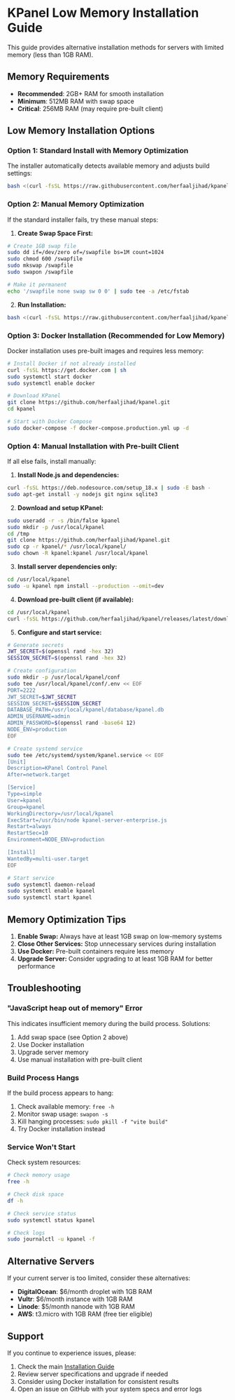 # KPanel Low Memory Installation Guide

This guide provides alternative installation methods for servers with limited memory (less than 1GB RAM).

## Memory Requirements

- **Recommended**: 2GB+ RAM for smooth installation
- **Minimum**: 512MB RAM with swap space
- **Critical**: 256MB RAM (may require pre-built client)

## Low Memory Installation Options

### Option 1: Standard Install with Memory Optimization

The installer automatically detects available memory and adjusts build settings:

```bash
bash <(curl -fsSL https://raw.githubusercontent.com/herfaaljihad/kpanel/main/install-kpanel.sh)
```

### Option 2: Manual Memory Optimization

If the standard installer fails, try these manual steps:

1. **Create Swap Space First:**

```bash
# Create 1GB swap file
sudo dd if=/dev/zero of=/swapfile bs=1M count=1024
sudo chmod 600 /swapfile
sudo mkswap /swapfile
sudo swapon /swapfile

# Make it permanent
echo '/swapfile none swap sw 0 0' | sudo tee -a /etc/fstab
```

2. **Run Installation:**

```bash
bash <(curl -fsSL https://raw.githubusercontent.com/herfaaljihad/kpanel/main/install-kpanel.sh)
```

### Option 3: Docker Installation (Recommended for Low Memory)

Docker installation uses pre-built images and requires less memory:

```bash
# Install Docker if not already installed
curl -fsSL https://get.docker.com | sh
sudo systemctl start docker
sudo systemctl enable docker

# Download KPanel
git clone https://github.com/herfaaljihad/kpanel.git
cd kpanel

# Start with Docker Compose
sudo docker-compose -f docker-compose.production.yml up -d
```

### Option 4: Manual Installation with Pre-built Client

If all else fails, install manually:

1. **Install Node.js and dependencies:**

```bash
curl -fsSL https://deb.nodesource.com/setup_18.x | sudo -E bash -
sudo apt-get install -y nodejs git nginx sqlite3
```

2. **Download and setup KPanel:**

```bash
sudo useradd -r -s /bin/false kpanel
sudo mkdir -p /usr/local/kpanel
cd /tmp
git clone https://github.com/herfaaljihad/kpanel.git
sudo cp -r kpanel/* /usr/local/kpanel/
sudo chown -R kpanel:kpanel /usr/local/kpanel
```

3. **Install server dependencies only:**

```bash
cd /usr/local/kpanel
sudo -u kpanel npm install --production --omit=dev
```

4. **Download pre-built client (if available):**

```bash
cd /usr/local/kpanel
curl -fsSL https://github.com/herfaaljihad/kpanel/releases/latest/download/client-dist.tar.gz | sudo -u kpanel tar -xz -C client/
```

5. **Configure and start service:**

```bash
# Generate secrets
JWT_SECRET=$(openssl rand -hex 32)
SESSION_SECRET=$(openssl rand -hex 32)

# Create configuration
sudo mkdir -p /usr/local/kpanel/conf
sudo tee /usr/local/kpanel/conf/.env << EOF
PORT=2222
JWT_SECRET=$JWT_SECRET
SESSION_SECRET=$SESSION_SECRET
DATABASE_PATH=/usr/local/kpanel/database/kpanel.db
ADMIN_USERNAME=admin
ADMIN_PASSWORD=$(openssl rand -base64 12)
NODE_ENV=production
EOF

# Create systemd service
sudo tee /etc/systemd/system/kpanel.service << EOF
[Unit]
Description=KPanel Control Panel
After=network.target

[Service]
Type=simple
User=kpanel
Group=kpanel
WorkingDirectory=/usr/local/kpanel
ExecStart=/usr/bin/node kpanel-server-enterprise.js
Restart=always
RestartSec=10
Environment=NODE_ENV=production

[Install]
WantedBy=multi-user.target
EOF

# Start service
sudo systemctl daemon-reload
sudo systemctl enable kpanel
sudo systemctl start kpanel
```

## Memory Optimization Tips

1. **Enable Swap:** Always have at least 1GB swap on low-memory systems
2. **Close Other Services:** Stop unnecessary services during installation
3. **Use Docker:** Pre-built containers require less memory
4. **Upgrade Server:** Consider upgrading to at least 1GB RAM for better performance

## Troubleshooting

### "JavaScript heap out of memory" Error

This indicates insufficient memory during the build process. Solutions:

1. Add swap space (see Option 2 above)
2. Use Docker installation
3. Upgrade server memory
4. Use manual installation with pre-built client

### Build Process Hangs

If the build process appears to hang:

1. Check available memory: `free -h`
2. Monitor swap usage: `swapon -s`
3. Kill hanging processes: `sudo pkill -f "vite build"`
4. Try Docker installation instead

### Service Won't Start

Check system resources:

```bash
# Check memory usage
free -h

# Check disk space
df -h

# Check service status
sudo systemctl status kpanel

# Check logs
sudo journalctl -u kpanel -f
```

## Alternative Servers

If your current server is too limited, consider these alternatives:

- **DigitalOcean**: $6/month droplet with 1GB RAM
- **Vultr**: $6/month instance with 1GB RAM
- **Linode**: $5/month nanode with 1GB RAM
- **AWS**: t3.micro with 1GB RAM (free tier eligible)

## Support

If you continue to experience issues, please:

1. Check the main [Installation Guide](README-INSTALLATION.md)
2. Review server specifications and upgrade if needed
3. Consider using Docker installation for consistent results
4. Open an issue on GitHub with your system specs and error logs
